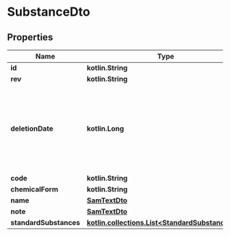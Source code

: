 
# SubstanceDto

## Properties
Name | Type | Description | Notes
------------ | ------------- | ------------- | -------------
**id** | **kotlin.String** |  |
**rev** | **kotlin.String** |  |  [optional]
**deletionDate** | **kotlin.Long** | hard delete (unix epoch in ms) timestamp of the object. Filled automatically when deletePatient is called. |  [optional]
**code** | **kotlin.String** |  |  [optional]
**chemicalForm** | **kotlin.String** |  |  [optional]
**name** | [**SamTextDto**](SamTextDto.md) |  |  [optional]
**note** | [**SamTextDto**](SamTextDto.md) |  |  [optional]
**standardSubstances** | [**kotlin.collections.List&lt;StandardSubstanceDto&gt;**](StandardSubstanceDto.md) |  |  [optional]
